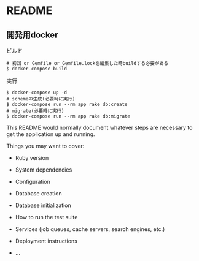 # README
## 開発用docker
ビルド
```
# 初回 or Gemfile or Gemfile.lockを編集した時buildする必要がある
$ docker-compose build
```
実行
```
$ docker-compose up -d
# schemeの生成(必要時に実行)
$ docker-compose run --rm app rake db:create
# migrate(必要時に実行)
$ docker-compose run --rm app rake db:migrate
```

This README would normally document whatever steps are necessary to get the
application up and running.

Things you may want to cover:

* Ruby version

* System dependencies

* Configuration

* Database creation

* Database initialization

* How to run the test suite

* Services (job queues, cache servers, search engines, etc.)

* Deployment instructions

* ...

